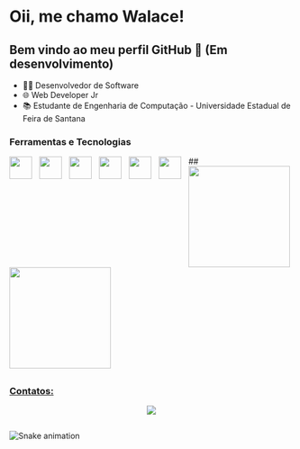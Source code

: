 # Oii, me chamo Walace!

## Bem vindo ao meu perfil GitHub 👋 (Em desenvolvimento)

- 🧑‍💻 Desenvolvedor de Software
- 🌐 Web Developer Jr
- 📚 Estudante de Engenharia de Computação - Universidade Estadual de Feira de Santana

### Ferramentas e Tecnologias
<div>
<img src="https://cdn.jsdelivr.net/gh/devicons/devicon/icons/cplusplus/cplusplus-line.svg" align="left" width="40px" style="padding-right:10px;"/> 
<!--<img src="Linkaqui" width="40" height="40"/> Esse e pro verilog--> 
<img src="https://cdn.jsdelivr.net/gh/devicons/devicon/icons/python/python-original.svg" align="left" width="40px" style="padding-right:10px;"/> 
<img src="https://cdn.jsdelivr.net/gh/devicons/devicon/icons/git/git-original.svg" align="left" width="40px" style="padding-right:10px;"/> 
<!--
<img src="https://cdn.jsdelivr.net/gh/devicons/devicon/icons/django/django-plain.svg" width="40" height="40"/> 
<img src="https://cdn.jsdelivr.net/gh/devicons/devicon/icons/linux/linux-original.svg" width="40" height="40"/> 
<img src="https://cdn.jsdelivr.net/gh/devicons/devicon/icons/sqlite/sqlite-original.svg" width="40" height="40"/> 
<img src="https://cdn.jsdelivr.net/gh/devicons/devicon/icons/dart/dart-original.svg" width="40" height="40"/> 
--> 
<img src="https://cdn.jsdelivr.net/gh/devicons/devicon/icons/html5/html5-original.svg" align="left" width="40px" style="padding-right:10px;"/> 
<img src="https://cdn.jsdelivr.net/gh/devicons/devicon/icons/css3/css3-original.svg" align="left" width="40px" style="padding-right:10px;"/> 
<img src="https://cdn.jsdelivr.net/gh/devicons/devicon/icons/javascript/javascript-original.svg" align="left" width="40px" style="padding-right:10px;"/>
<!--
<img src="https://cdn.jsdelivr.net/gh/devicons/devicon/icons/tailwindcss/tailwindcss-original.svg" width="40" height="40"/>
<img src="https://cdn.jsdelivr.net/gh/devicons/devicon/icons/typescript/typescript-original.svg" width="40" height="40"/> 
<img src="https://cdn.jsdelivr.net/gh/devicons/devicon/icons/react/react-original.svg" width="40" height="40"/>
-->          
</div>
##
<div>
  <a href="https://github.com/LordWalace">
  <img height="180em" src="https://github-readme-stats.vercel.app/api?username=LordWalace&show_icons=true&theme=tokyonight"/>
  <img height="180em" src="https://github-readme-stats.vercel.app/api/top-langs/?username=LordWalace&layout=compact&&theme=tokyonight"/>
</div>

##
### Contatos:
<div align="center"> 
  <!--
  <a href="Linkaqui" target="_blank"><img src="https://img.shields.io/badge/-Instagram-%23E4405F?style=for-the-badge&logo=instagram&logoColor=white" target="_blank"></a>
  --->
  <a href = "walaceestudante@gmail.com"><img src="https://img.shields.io/badge/-Gmail-%23333?style=for-the-badge&logo=gmail&logoColor=white" target="_blank"></a>
  <!--
  <a href="Linkaqui" target="_blank"><img src="https://img.shields.io/badge/-LinkedIn-%230077B5?style=for-the-badge&logo=linkedin&logoColor=white" target="_blank"></a>
  --->
</div>

##
  ![Snake animation](https://github.com/camilafernanda/camilafernanda/blob/output/github-contribution-grid-snake.svg)
